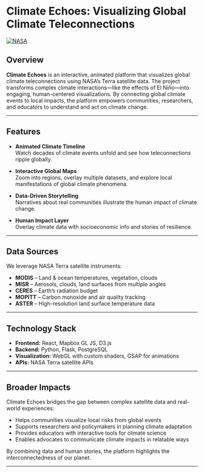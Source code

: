 # Climate Echoes: Visualizing Global Climate Teleconnections

[![NASA](https://img.shields.io/badge/NASA-Terra-blue)]()

## Overview
**Climate Echoes** is an interactive, animated platform that visualizes global climate teleconnections using NASA’s Terra satellite data. The project transforms complex climate interactions—like the effects of El Niño—into engaging, human-centered visualizations. By connecting global climate events to local impacts, the platform empowers communities, researchers, and educators to understand and act on climate change.

---

## Features
- **Animated Climate Timeline**  
  Watch decades of climate events unfold and see how teleconnections ripple globally.

- **Interactive Global Maps**  
  Zoom into regions, overlay multiple datasets, and explore local manifestations of global climate phenomena.

- **Data-Driven Storytelling**  
  Narratives about real communities illustrate the human impact of climate change.

- **Human Impact Layer**  
  Overlay climate data with socioeconomic info and stories of resilience.

---

## Data Sources
We leverage NASA Terra satellite instruments:
- **MODIS** – Land & ocean temperatures, vegetation, clouds
- **MISR** – Aerosols, clouds, land surfaces from multiple angles
- **CERES** – Earth’s radiation budget
- **MOPITT** – Carbon monoxide and air quality tracking
- **ASTER** – High-resolution land surface temperature data

---

## Technology Stack
- **Frontend:** React, Mapbox GL JS, D3.js  
- **Backend:** Python, Flask, PostgreSQL  
- **Visualization:** WebGL with custom shaders, GSAP for animations  
- **APIs:** NASA Terra satellite APIs

---

## Broader Impacts
Climate Echoes bridges the gap between complex satellite data and real-world experiences:
- Helps communities visualize local risks from global events  
- Supports researchers and policymakers in planning climate adaptation  
- Provides educators with interactive tools for climate science  
- Enables advocates to communicate climate impacts in relatable ways  

By combining data and human stories, the platform highlights the interconnectedness of our planet.

---